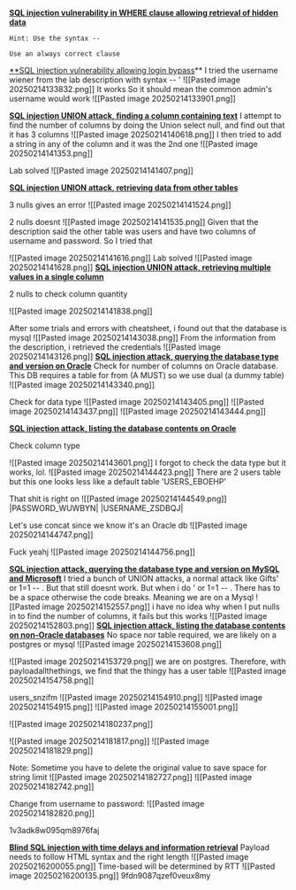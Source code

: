  **[SQL injection vulnerability in WHERE clause allowing retrieval of hidden data](https://portswigger.net/web-security/sql-injection/lab-retrieve-hidden-data)**
```spoiler-block
Hint: Use the syntax --
```
```spoiler-block
Use an always correct clause
```

[**SQL injection vulnerability allowing login bypass](https://portswigger.net/web-security/sql-injection/lab-login-bypass)**
I tried the username wiener from the lab description with syntax -- '
![[Pasted image 20250214133832.png]]
It works
So it should mean the common admin's username would work
![[Pasted image 20250214133901.png]]

**[SQL injection UNION attack, finding a column containing text](https://portswigger.net/web-security/sql-injection/union-attacks/lab-find-column-containing-text)**
I attempt to find the number of columns by doing the Union select null, and find out that it has 3 columns 
![[Pasted image 20250214140618.png]]
I then tried to add a string in any of the column and it was the 2nd one
![[Pasted image 20250214141353.png]]

Lab solved
![[Pasted image 20250214141407.png]]

**[SQL injection UNION attack, retrieving data from other tables](https://portswigger.net/web-security/sql-injection/union-attacks/lab-retrieve-data-from-other-tables)**

3 nulls gives an error
![[Pasted image 20250214141524.png]]

2 nulls doesnt
![[Pasted image 20250214141535.png]]
Given that the description said the other table was users and have two columns of username and password. So I tried that

![[Pasted image 20250214141616.png]]
Lab solved
![[Pasted image 20250214141628.png]]
**[SQL injection UNION attack, retrieving multiple values in a single column](https://portswigger.net/web-security/sql-injection/union-attacks/lab-retrieve-multiple-values-in-single-column)**

2 nulls to check column quantity

![[Pasted image 20250214141838.png]]

After some trials and errors with cheatsheet, i found out that the database is mysql
![[Pasted image 20250214143038.png]]
From the information from the description, i retrieved the credentials
![[Pasted image 20250214143126.png]]
**[SQL injection attack, querying the database type and version on Oracle](https://portswigger.net/web-security/sql-injection/examining-the-database/lab-querying-database-version-oracle)**
Check for number of columns on Oracle database. This DB requires a table for from (A MUST) so we use dual (a dummy table)
![[Pasted image 20250214143340.png]]

Check for data type
![[Pasted image 20250214143405.png]]
![[Pasted image 20250214143437.png]]
![[Pasted image 20250214143444.png]]

**[SQL injection attack, listing the database contents on Oracle](https://portswigger.net/web-security/sql-injection/examining-the-database/lab-listing-database-contents-oracle)**


Check column type

![[Pasted image 20250214143601.png]]
I forgot to check the data type but it works, lol.
![[Pasted image 20250214144423.png]]
There are 2 users table but this one looks less like a default table 'USERS_EBOEHP'

That shit is right on
![[Pasted image 20250214144549.png]]
|PASSWORD_WUWBYN|
|USERNAME_ZSDBQJ|

Let's use concat since we know it's an Oracle db
![[Pasted image 20250214144747.png]]

Fuck yeahj
![[Pasted image 20250214144756.png]]

  
**[SQL injection attack, querying the database type and version on MySQL and Microsoft](https://portswigger.net/web-security/sql-injection/examining-the-database/lab-querying-database-version-mysql-microsoft)**
I tried a bunch of UNION attacks, a normal attack like Gifts' or 1=1 -- . But that still doesnt work.
But when i do ' or 1=1 -- . There has to be a space otherwise the code breaks. Meaning we are on a Mysql
![[Pasted image 20250214152557.png]]
i have no idea why when I put nulls in to find the number of columns, it fails but this works
![[Pasted image 20250214152803.png]]
**[SQL injection attack, listing the database contents on non-Oracle databases](https://portswigger.net/web-security/sql-injection/examining-the-database/lab-listing-database-contents-non-oracle)**
No space nor table required, we are likely on a postgres or mysql
![[Pasted image 20250214153608.png]]

![[Pasted image 20250214153729.png]]
we are on postgres.
Therefore, with payloadallthethings, we find that the thingy has a user table
![[Pasted image 20250214154758.png]]

users_snzifm
![[Pasted image 20250214154910.png]]
![[Pasted image 20250214154915.png]]
![[Pasted image 20250214155001.png]]



![[Pasted image 20250214180237.png]]

![[Pasted image 20250214181817.png]]
![[Pasted image 20250214181829.png]]

Note: Sometime you have to delete the original value to save space for string limit
![[Pasted image 20250214182727.png]]
![[Pasted image 20250214182742.png]]

Change from username to password:
![[Pasted image 20250214182820.png]]

1v3adk8w095qm8976faj

**[Blind SQL injection with time delays and information retrieval](https://portswigger.net/web-security/sql-injection/blind/lab-time-delays-info-retrieval)**
Payload needs to follow HTML syntax and the right length
![[Pasted image 20250216200055.png]]
Time-based will be determined by RTT
![[Pasted image 20250216200135.png]]
9fdn9087qzef0veux8my